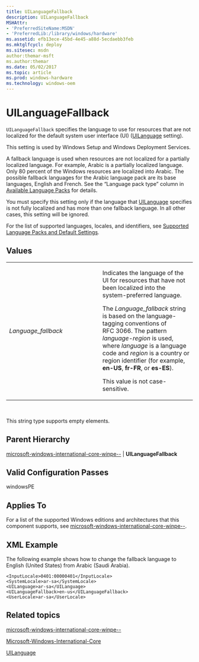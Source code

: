 ```yaml
---
title: UILanguageFallback
description: UILanguageFallback
MSHAttr:
- 'PreferredSiteName:MSDN'
- 'PreferredLib:/library/windows/hardware'
ms.assetid: efb13ece-45bd-4e45-a88d-5ecdaebb3feb
ms.mktglfcycl: deploy
ms.sitesec: msdn
author:themar-msft
ms.author:themar
ms.date: 05/02/2017
ms.topic: article
ms.prod: windows-hardware
ms.technology: windows-oem
---
```


# UILanguageFallback


`UILanguageFallback` specifies the language to use for resources that are not localized for the default system user interface (UI) ([UILanguage](microsoft-windows-international-core-winpe-uilanguage.md) setting).

This setting is used by Windows Setup and Windows Deployment Services.

A fallback language is used when resources are not localized for a partially localized language. For example, Arabic is a partially localized language. Only 80 percent of the Windows resources are localized into Arabic. The possible fallback languages for the Arabic language pack are its base languages, English and French. See the “Language pack type” column in [Available Language Packs](http://go.microsoft.com/fwlink/p/?linkid=200318) for details.

You must specify this setting only if the language that [UILanguage](microsoft-windows-international-core-winpe-uilanguage.md) specifies is not fully localized and has more than one fallback language. In all other cases, this setting will be ignored.

For the list of supported languages, locales, and identifiers, see [Supported Language Packs and Default Settings](http://go.microsoft.com/fwlink/p/?linkid=200317).

## Values


<table>
<colgroup>
<col width="50%" />
<col width="50%" />
</colgroup>
<tbody>
<tr class="odd">
<td><p><em>Language_fallback</em></p></td>
<td><p>Indicates the language of the UI for resources that have not been localized into the system-preferred language.</p>
<p>The <em>Language_fallback</em> string is based on the language-tagging conventions of RFC 3066. The pattern <em>language</em>-<em>region</em> is used, where <em>language</em> is a language code and <em>region</em> is a country or region identifier (for example, <strong>en-US</strong>, <strong>fr-FR</strong>, or <strong>es-ES</strong>).</p>
<p>This value is not case-sensitive.</p></td>
</tr>
</tbody>
</table>

 

This string type supports empty elements.

## Parent Hierarchy


[microsoft-windows-international-core-winpe--](microsoft-windows-international-core-winpe.md) | **UILanguageFallback**

## Valid Configuration Passes


windowsPE

## Applies To


For a list of the supported Windows editions and architectures that this component supports, see [microsoft-windows-international-core-winpe--](microsoft-windows-international-core-winpe.md).

## XML Example


The following example shows how to change the fallback language to English (United States) from Arabic (Saudi Arabia).

```
<InputLocale>0401:00000401</InputLocale> 
<SystemLocale>ar-sa</SystemLocale> 
<UILanguage>ar-sa</UILanguage> 
<UILanguageFallback>en-us</UILanguageFallback> 
<UserLocale>ar-sa</UserLocale>
```

## Related topics


[microsoft-windows-international-core-winpe--](microsoft-windows-international-core-winpe.md)

[Microsoft-Windows-International-Core](microsoft-windows-international-core.md)

[UILanguage](microsoft-windows-international-core-winpe-uilanguage.md)

 

 







